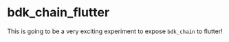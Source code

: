 # bdk_chain_flutter
This is going to be a very exciting experiment to expose `bdk_chain` to flutter!

